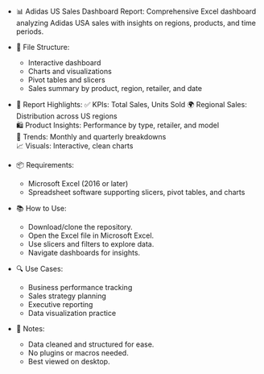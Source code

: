 - 📊 Adidas US Sales Dashboard Report: Comprehensive Excel dashboard analyzing Adidas USA sales with insights on regions, products, and time periods.

- 📁 File Structure:
    * Interactive dashboard
    * Charts and visualizations
    * Pivot tables and slicers
    * Sales summary by product, region, retailer, and date

- 🧾 Report Highlights:
    ✅ KPIs: Total Sales, Units Sold 
    🌍 Regional Sales: Distribution across US regions  
    🛍️ Product Insights: Performance by type, retailer, and model  
    📅 Trends: Monthly and quarterly breakdowns  
    📈 Visuals: Interactive, clean charts

- 📦 Requirements:
    * Microsoft Excel (2016 or later)
    * Spreadsheet software supporting slicers, pivot tables, and charts

- 📚 How to Use:
    * Download/clone the repository.
    * Open the Excel file in Microsoft Excel.
    * Use slicers and filters to explore data.
    * Navigate dashboards for insights.

- 🔍 Use Cases:
    * Business performance tracking
    * Sales strategy planning
    * Executive reporting
    * Data visualization practice

- 📌 Notes:
    * Data cleaned and structured for ease.
    * No plugins or macros needed.
    * Best viewed on desktop.
